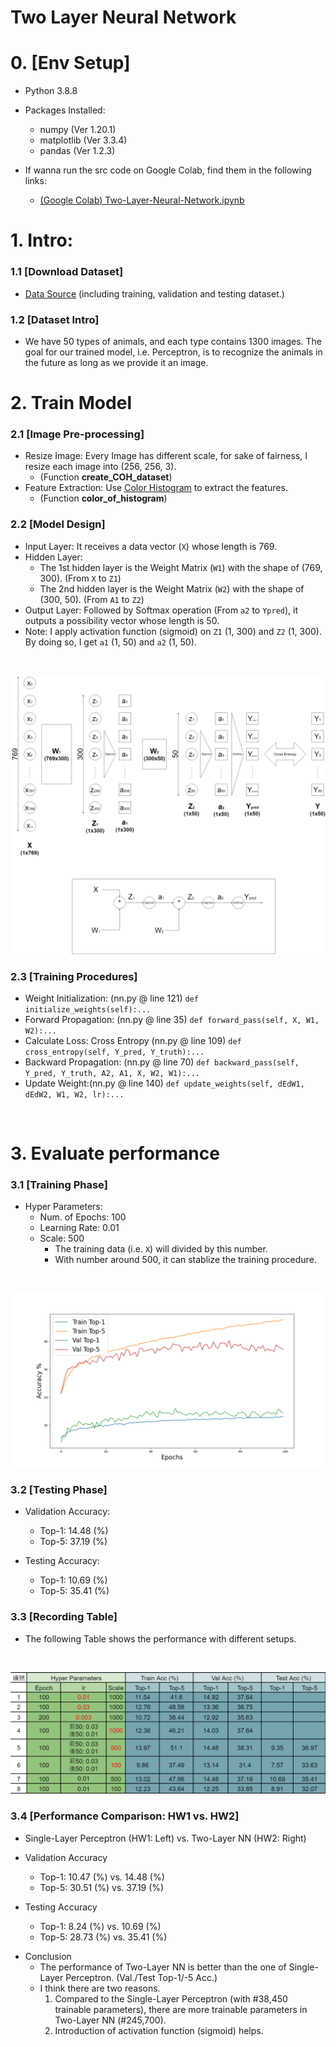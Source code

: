 # Two Layer Neural Network
# 0. [Env Setup]
* Python 3.8.8 
* Packages Installed:
    * numpy (Ver 1.20.1)
    * matplotlib (Ver 3.3.4) 
    * pandas (Ver 1.2.3)

* If wanna run the src code on Google Colab, find them in the following links:
    * [(Google Colab) Two-Layer-Neural-Network.ipynb](https://colab.research.google.com/drive/19sQorVGHmw4472ZVsIw7NyVCLALjHzVn?usp=sharing)

# 1. Intro:
### 1.1 [Download Dataset]
* [Data Source](https://drive.google.com/open?id=1kwYYWL67O0Dcbx3dvZIfbGg9NiHdyisr) (including training, validation and testing dataset.)
### 1.2 [Dataset Intro]
* We have 50 types of animals, and each type contains 1300 images. The goal for our trained model, i.e. Perceptron, is to recognize the animals in the future as long as we provide it an image.

# 2. Train Model
### 2.1 [Image Pre-processing]
* Resize Image: Every Image has different scale, for sake of fairness, I resize each image into (256, 256, 3).
    * (Function **create_COH_dataset**)
* Feature Extraction: Use [Color Histogram](https://en.wikipedia.org/wiki/Color_histogram) to extract the features.
    * (Function **color_of_histogram**)

### 2.2 [Model Design]
* Input Layer: It receives a data vector (`X`) whose length is 769.
* Hidden Layer:
    * The 1st hidden layer is the Weight Matrix (`W1`) with the shape of (769, 300). (From `X` to `Z1`)
    * The 2nd hidden layer is the Weight Matrix (`W2`) with the shape of (300, 50). (From `A1` to `Z2`)
* Output Layer: Followed by Softmax operation (From `a2` to `Ypred`), it outputs a possibility vector whose length is 50.
* Note: I apply activation function (sigmoid) on `Z1` (1, 300) and `Z2` (1, 300). By doing so, I get `a1` (1, 50) and `a2` (1, 50).
<br>

![Structure of Perceptron](https://github.com/Ratherman/AI/blob/main/DeepLearning/HW2/imgs/Two-Layer-NN.png)

### 2.3 [Training Procedures]
* Weight Initialization: (nn.py @ line 121) ```def initialize_weights(self):...```
* Forward Propagation: (nn.py @ line 35) ```def forward_pass(self, X, W1, W2):...```
* Calculate Loss: Cross Entropy (nn.py @ line 109) ```def cross_entropy(self, Y_pred, Y_truth):...```
* Backward Propagation: (nn.py @ line 70) ```def backward_pass(self, Y_pred, Y_truth, A2, A1, X, W2, W1):...``` 
* Update Weight:(nn.py @ line 140) ```def update_weights(self, dEdW1, dEdW2, W1, W2, lr):...```
<br>

# 3. Evaluate performance
### 3.1 [Training Phase]
* Hyper Parameters: 
    * Num. of Epochs: 100
    * Learning Rate: 0.01  
    * Scale: 500 
        * The training data (i.e. `X`) will divided by this number. 
        * With number around 500, it can stablize the training procedure.
<br>

![TwoLayerNN  Epoch_100  lr_0.01  Scale_500](https://github.com/Ratherman/AI/blob/main/DeepLearning/HW2/imgs/TwoLayerNN_Epoch_100_lr_0.01_Scale_500.png)
### 3.2 [Testing Phase]
* Validation Accuracy:
    * Top-1: 14.48 (%)
    * Top-5: 37.19 (%)

* Testing Accuracy:
    * Top-1: 10.69 (%)
    * Top-5: 35.41 (%)

### 3.3 [Recording Table]
* The following Table shows the performance with different setups.
<br>

![Record Table](https://github.com/Ratherman/AI/blob/main/DeepLearning/HW2/imgs/Record_Table.png)

### 3.4 [Performance Comparison: HW1 vs. HW2]
* Single-Layer Perceptron (HW1: Left) vs. Two-Layer NN (HW2: Right)
- Validation Accuracy
    - Top-1: 10.47 (%) vs. 14.48 (%)
    - Top-5: 30.51 (%) vs. 37.19 (%)

- Testing Accuracy
    - Top-1: 8.24 (%) vs. 10.69 (%)
    - Top-5: 28.73 (%) vs. 35.41 (%)

* Conclusion
    * The performance of Two-Layer NN is better than the one of Single-Layer Perceptron. (Val./Test Top-1/-5 Acc.)
    * I think there are two reasons.
        1. Compared to the Single-Layer Perceptron (with #38,450 trainable parameters), there are more trainable parameters in Two-Layer NN (#245,700).
        2. Introduction of activation function (sigmoid) helps.
